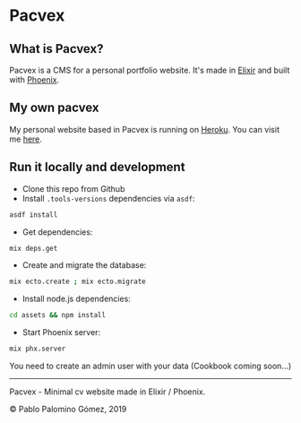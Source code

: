 # Pacvex 

## What is Pacvex?

Pacvex is a CMS for a personal portfolio website. It's made in [Elixir](http://elixir-lang.org) and built with [Phoenix](http://www.phoenixframework.org).

## My own pacvex

My personal website based in Pacvex is running on [Heroku](https://www.heroku.com/). You can visit me [here](https://iampablopg.herokuapp.com/).

## Run it locally and development

- Clone this repo from Github
- Install `.tools-versions` dependencies via `asdf`:
```sh
asdf install
```
- Get dependencies:
```sh
mix deps.get
```
- Create and migrate the database:
```sh
mix ecto.create ; mix ecto.migrate
```
- Install node.js dependencies:
```sh
cd assets && npm install
```
- Start Phoenix server:
```sh
mix phx.server
```

You need to create an admin user with your data (Cookbook coming soon...)

----
Pacvex - Minimal cv website made in Elixir / Phoenix.

© Pablo Palomino Gómez, 2019
